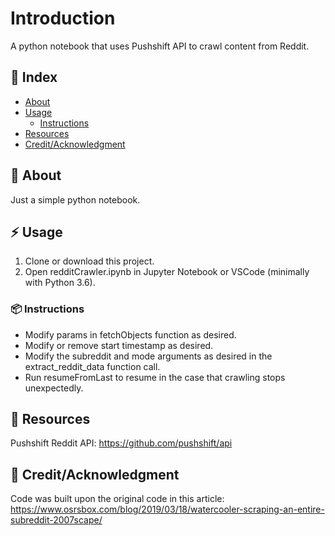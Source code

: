 # Introduction
A python notebook that uses Pushshift API to crawl content from Reddit.

## :ledger: Index

- [About](#beginner-about)
- [Usage](#zap-usage)
  - [Instructions](#package-instructions)
- [Resources](#page_facing_up-resources)
- [Credit/Acknowledgment](#star2-creditacknowledgment)

##  :beginner: About
Just a simple python notebook.

## :zap: Usage
1. Clone or download this project.
2. Open redditCrawler.ipynb in Jupyter Notebook or VSCode (minimally with Python 3.6).


###  :package: Instructions
- Modify params in fetchObjects function as desired.
- Modify or remove start timestamp as desired.
- Modify the subreddit and mode arguments as desired in the extract_reddit_data function call.
- Run resumeFromLast to resume in the case that crawling stops unexpectedly.


##  :page_facing_up: Resources
Pushshift Reddit API: https://github.com/pushshift/api


## :star2: Credit/Acknowledgment
Code was built upon the original code in this article:
https://www.osrsbox.com/blog/2019/03/18/watercooler-scraping-an-entire-subreddit-2007scape/

